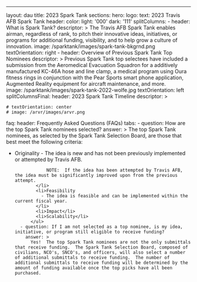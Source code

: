


---
layout: dau
title: 2023 Spark Tank 
sections:
  hero:
    logo: 
    text: 2023 Travis AFB Spark Tank
    header: 
    color:
      light: '000'
      dark: '111'
  splitColumns:
    - header: What is Spark Tank?
      descriptor: >
        The Travis AFB Spark Tank enables airman, regardless of rank, to pitch their innovative ideas, initiatives, or programs for additional funding, visibility, and to help grow a culture of innovation.
      image: /sparktank/images/spark-tank-bkgrnd.png
      textOrientation: right
    - header: Overview of Previous Spark Tank Top Nominees
      descriptor: >
         Previous Spark Tank top selectees have included a submission from the Aeromedical Evacuation Squadron for a additively manufactured KC-46A hose and line clamp, a medical program using Oura fitness rings in conjunction with the Pear Sports smart phone application, Augmented Reality equipment for aircraft maintenance, and more.  
      image: /sparktank/images/spark-tank-2022-wolfe.jpg
      textOrientation: left
  splitColumnsFinal:
    header: 2023 Spark Tank Timeline
    descriptor: >


    # textOrientation: center
    # image: /arvr/images/arvr.png
  faq:
    header: Frequently Asked Questions (FAQs)
    tabs:
      - question: How are the top Spark Tank nominees selected?
        answer: >
          The top Spark Tank nominees, as selected by the Spark Tank Selection Board, are those that best meet the following criteria:
          <ul>
            <li>Originality
              - The idea is new and has not been previously implemented or attempted by Travis AFB. 

                NOTE:  If the idea has been attempted by Travis AFB, the idea must be significantly improved upon from the previous attempt.
            </li>
            <li>Feasibility
              - The idea is feasible and can be implemented within the current fiscal year.
            </li>
            <li>Impact</li>
            <li>Scalability</li>
          </ul>
      - question: If I am not selected as a top nominee, is my idea, initiative, or program still eligible to receive funding?
        answer: >
          Yes!  The top Spark Tank nominees are not the only submittals that receive funding.  The Spark Tank Selection Board, composed of civilians, NCO's, SNCO's, and officers, will also select a number of additional submittals to receive funding.  The number of additional submittals to receive funding will be determined by the amount of funding available once the top picks have all been purchased.
          
 